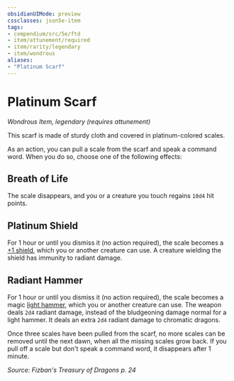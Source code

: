 ```yaml
---
obsidianUIMode: preview
cssclasses: json5e-item
tags:
- compendium/src/5e/ftd
- item/attunement/required
- item/rarity/legendary
- item/wondrous
aliases: 
- "Platinum Scarf"
---
```

# Platinum Scarf
*Wondrous Item, legendary (requires attunement)*  


This scarf is made of sturdy cloth and covered in platinum-colored scales.

As an action, you can pull a scale from the scarf and speak a command word. When you do so, choose one of the following effects:

## Breath of Life

The scale disappears, and you or a creature you touch regains `10d4` hit points.

## Platinum Shield

For 1 hour or until you dismiss it (no action required), the scale becomes a [+1 shield](compendium/items/1-shield.md), which you or another creature can use. A creature wielding the shield has immunity to radiant damage.

## Radiant Hammer

For 1 hour or until you dismiss it (no action required), the scale becomes a magic [light hammer](compendium/items/light-hammer.md), which you or another creature can use. The weapon deals `2d4` radiant damage, instead of the bludgeoning damage normal for a light hammer. It deals an extra `2d4` radiant damage to chromatic dragons.

Once three scales have been pulled from the scarf, no more scales can be removed until the next dawn, when all the missing scales grow back. If you pull off a scale but don't speak a command word, it disappears after 1 minute.

*Source: Fizban's Treasury of Dragons p. 24*